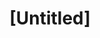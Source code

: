 ---
pid: CH786
title: "[Untitled]"
location_transcription: 
zipcode: 
outside_phl: 
neighborhood: 
age: 
age_range: 
instagram: 
image_file_name: CH_786.jpg
proposal_transcription: |-
  John Newman:
  -Founder of parochial school sys.
  -Educated to Philadelphian's for free for nearly one century!
  Katherine Drexel:
  -50 schools freed save children
  -Xaiver New Orleans
  -Died: spent her Drexel dollars on the poor
  -Died with shoelaces she sewed together so the niccels could buy her poor kids copy books.
topic: African Americans,Education,Figure,History
topic_summary: 0, 0, 0, 0
type: Sculpture Statue
keywords_other: 
credit: 
image_labels: 
twitter: 
facebook: 
permalink: "/monuments/ch786/"
layout: item-page
---